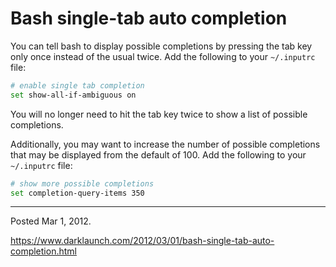 # Bash single-tab auto completion

You can tell bash to display possible completions by pressing the tab key only once instead of the usual twice. Add the following to your `~/.inputrc` file:

```sh
# enable single tab completion
set show-all-if-ambiguous on
```

You will no longer need to hit the tab key twice to show a list of possible completions.

Additionally, you may want to increase the number of possible completions that may be displayed from the default of 100. Add the following to your `~/.inputrc` file:

```sh
# show more possible completions
set completion-query-items 350
```

---

Posted Mar 1, 2012.

https://www.darklaunch.com/2012/03/01/bash-single-tab-auto-completion.html